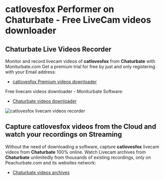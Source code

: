# catlovesfox Performer on Chaturbate - Free LiveCam videos downloader

## Chaturbate Live Videos Recorder

Monitor and record livecam videos of **catlovesfox** from **Chaturbate** with Moniturbate.com
Get a premium trial for free by just and only registering with your Email address:
* [catlovesfox Premium videos downloader](https://moniturbate.com/request-demo-licence-key.html)

Free livecam videos downloader - Moniturbate Software:
* [Chaturbate videos downloader](https://moniturbate.com/moniturbate-download-software.html)

![catlovesfox livecam videos recorder](https://peachurnet.com/templates/moniturbate-software.png)


## Capture catlovesfox videos from the Cloud and watch your recordings on Streaming

Without the need of downloading a software, capture **catlovesfox** livecam videos from **Chaturbate** 100% online.
Watch Livecam archives from **Chaturbate** unlimitedly from thousands of existing recordings, only on Peachurbate.com and its websites network:
* [Chaturbate videos archives](https://peachurnet.com/)